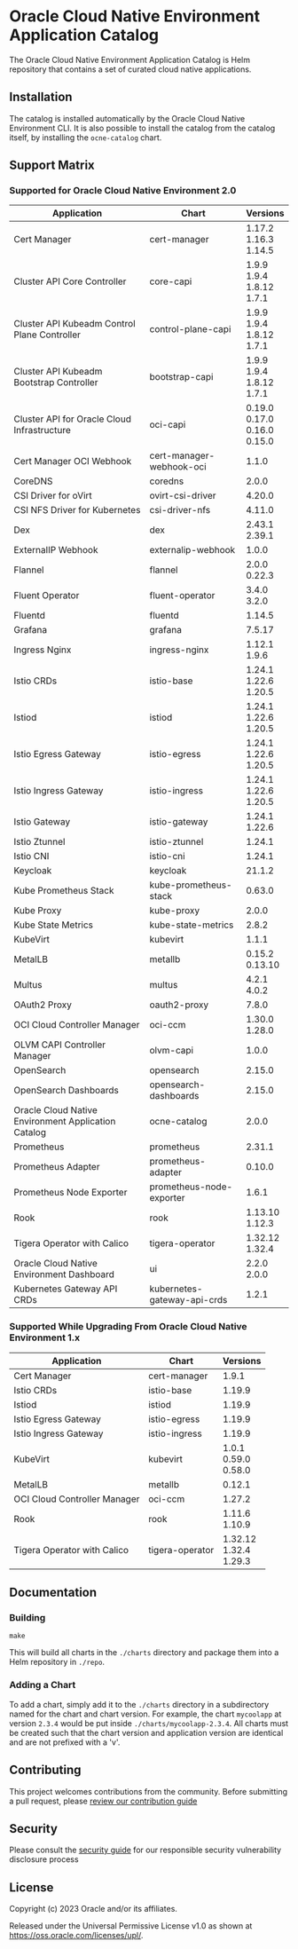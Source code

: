 # Oracle Cloud Native Environment Application Catalog

The Oracle Cloud Native Environment Application Catalog is Helm repository
that contains a set of curated cloud native applications.

## Installation

The catalog is installed automatically by the Oracle Cloud Native Environment
CLI.  It is also possible to install the catalog from the catalog itself, by
installing the `ocne-catalog` chart.

## Support Matrix

### Supported for Oracle Cloud Native Environment 2.0

| Application                                         | Chart                       | Versions                             |
|-----------------------------------------------------|-----------------------------|--------------------------------------|
| Cert Manager                                        | cert-manager                | 1.17.2<br>1.16.3<br>1.14.5           |
| Cluster API Core Controller                         | core-capi                   | 1.9.9<br>1.9.4<br>1.8.12<br>1.7.1    |
| Cluster API Kubeadm Control Plane Controller        | control-plane-capi          | 1.9.9<br>1.9.4<br>1.8.12<br>1.7.1    |
| Cluster API Kubeadm Bootstrap Controller            | bootstrap-capi              | 1.9.9<br>1.9.4<br>1.8.12<br>1.7.1    |
| Cluster API for Oracle Cloud Infrastructure         | oci-capi                    | 0.19.0<br>0.17.0<br>0.16.0<br>0.15.0 |
| Cert Manager OCI Webhook                            | cert-manager-webhook-oci    | 1.1.0                                |
| CoreDNS                                             | coredns                     | 2.0.0                                |
| CSI Driver for oVirt                                | ovirt-csi-driver            | 4.20.0                               |
| CSI NFS Driver for Kubernetes                       | csi-driver-nfs              | 4.11.0                               |
| Dex                                                 | dex                         | 2.43.1<br>2.39.1                     |
| ExternalIP Webhook                                  | externalip-webhook          | 1.0.0                                |
| Flannel                                             | flannel                     | 2.0.0<br>0.22.3                      |
| Fluent Operator                                     | fluent-operator             | 3.4.0<br>3.2.0                       |
| Fluentd                                             | fluentd                     | 1.14.5                               |
| Grafana                                             | grafana                     | 7.5.17                               |
| Ingress Nginx                                       | ingress-nginx               | 1.12.1<br>1.9.6                      |
| Istio CRDs                                          | istio-base                  | 1.24.1<br>1.22.6<br>1.20.5           |
| Istiod                                              | istiod                      | 1.24.1<br>1.22.6<br>1.20.5           |
| Istio Egress Gateway                                | istio-egress                | 1.24.1<br>1.22.6<br>1.20.5           |
| Istio Ingress Gateway                               | istio-ingress               | 1.24.1<br>1.22.6<br>1.20.5           |
| Istio Gateway                                       | istio-gateway               | 1.24.1<br>1.22.6                     |
| Istio Ztunnel                                       | istio-ztunnel               | 1.24.1                               |
| Istio CNI                                           | istio-cni                   | 1.24.1                               |
| Keycloak                                            | keycloak                    | 21.1.2                               |
| Kube Prometheus Stack                               | kube-prometheus-stack       | 0.63.0                               |
| Kube Proxy                                          | kube-proxy                  | 2.0.0                                |
| Kube State Metrics                                  | kube-state-metrics          | 2.8.2                                |
| KubeVirt                                            | kubevirt                    | 1.1.1                                |
| MetalLB                                             | metallb                     | 0.15.2<br>0.13.10                    |
| Multus                                              | multus                      | 4.2.1<br>4.0.2                       |
| OAuth2 Proxy                                        | oauth2-proxy                | 7.8.0                                |
| OCI Cloud Controller Manager                        | oci-ccm                     | 1.30.0<br>1.28.0                     |
| OLVM CAPI Controller Manager                        | olvm-capi                   | 1.0.0                                |
| OpenSearch                                          | opensearch                  | 2.15.0                               |
| OpenSearch Dashboards                               | opensearch-dashboards       | 2.15.0                               |
| Oracle Cloud Native Environment Application Catalog | ocne-catalog                | 2.0.0                                |
| Prometheus                                          | prometheus                  | 2.31.1                               |
| Prometheus Adapter                                  | prometheus-adapter          | 0.10.0                               |
| Prometheus Node Exporter                            | prometheus-node-exporter    | 1.6.1                                |
| Rook                                                | rook                        | 1.13.10<br>1.12.3                    |
| Tigera Operator with Calico                         | tigera-operator             | 1.32.12<br>1.32.4                    |
| Oracle Cloud Native Environment Dashboard           | ui                          | 2.2.0<br>2.0.0                       |
| Kubernetes Gateway API CRDs                         | kubernetes-gateway-api-crds | 1.2.1                                |

### Supported While Upgrading From Oracle Cloud Native Environment 1.x

| Application | Chart | Versions |
|-------------|-------|----------|
| Cert Manager | cert-manager | 1.9.1 |
| Istio CRDs | istio-base | 1.19.9 |
| Istiod | istiod | 1.19.9 |
| Istio Egress Gateway | istio-egress | 1.19.9 |
| Istio Ingress Gateway | istio-ingress | 1.19.9 |
| KubeVirt | kubevirt | 1.0.1<br>0.59.0<br>0.58.0 |
| MetalLB | metallb | 0.12.1 |
| OCI Cloud Controller Manager | oci-ccm | 1.27.2 |
| Rook | rook | 1.11.6<br>1.10.9 |
| Tigera Operator with Calico | tigera-operator | 1.32.12<br>1.32.4<br>1.29.3 |

## Documentation

### Building

```
make
```

This will build all charts in the `./charts` directory and package them into
a Helm repository in `./repo`.

### Adding a Chart

To add a chart, simply add it to the `./charts` directory in a subdirectory
named for the chart and chart version.  For example, the chart `mycoolapp` at
version `2.3.4` would be put inside `./charts/mycoolapp-2.3.4`.  All charts
must be created such that the chart version and application version are
identical and are not prefixed with a 'v'.

## Contributing


This project welcomes contributions from the community. Before submitting a pull request, please [review our contribution guide](./CONTRIBUTING.md)

## Security

Please consult the [security guide](./SECURITY.md) for our responsible security vulnerability disclosure process

## License

Copyright (c) 2023 Oracle and/or its affiliates.

Released under the Universal Permissive License v1.0 as shown at
<https://oss.oracle.com/licenses/upl/>.
